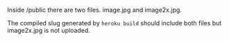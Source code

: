 Inside /public there are two files. image.jpg and image2x.jpg. 

The compiled slug generated by `heroku build` should include both files but image2x.jpg is not uploaded.